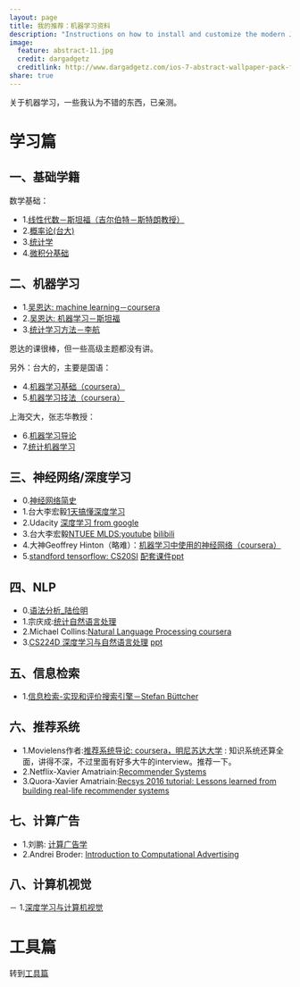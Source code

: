```yaml
---
layout: page
title: 我的推荐：机器学习资料
description: "Instructions on how to install and customize the modern Jekyll theme HPSTR."
image:
  feature: abstract-11.jpg
  credit: dargadgetz
  creditlink: http://www.dargadgetz.com/ios-7-abstract-wallpaper-pack-for-iphone-5-and-ipod-touch-retina/
share: true
---
```


关于机器学习，一些我认为不错的东西，已亲测。

# 学习篇

## 一、基础学籍

数学基础：

- 1.[线性代数－斯坦福（吉尔伯特－斯特朗教授）](http://open.163.com/special/opencourse/daishu.html)
- 2.[概率论(台大)](https://class.coursera.org/prob-001/lecture)
- 3.[统计学](https://book.douban.com/subject/1230154/)
- 4.[微积分基础](https://www.coursera.org/learn/calculus1)

## 二、机器学习

- 1.[吴恩达: machine learning－coursera](https://www.coursera.org/learn/machine-learning)
- 2.[吴恩达: 机器学习－斯坦福](http://open.163.com/special/opencourse/machinelearning.html)
- 3.[统计学习方法－李航](http://book.douban.com/subject/10590856/)

恩达的课很棒，但一些高级主题都没有讲。

另外：台大的，主要是国语：

- 4.[机器学习基础（coursera）](https://class.coursera.org/ntumlone-003/lecture)
- 5.[机器学习技法（coursera）](https://class.coursera.org/ntumltwo-002/lecture)


上海交大，张志华教授：

- 6.[机器学习导论](http://ocw.sjtu.edu.cn/G2S/OCW/cn/CourseDetails.htm?Id=397)
- 7.[统计机器学习](http://ocw.sjtu.edu.cn/G2S/OCW/cn/CourseDetails.htm?Id=398)

## 三、神经网络/深度学习

- 0.[神经网络简史](http://blog.sina.com.cn/s/blog_71329a960102v1eo.html)
- 1.台大李宏毅[1天搞懂深度学习](http://download.csdn.net/download/lb521200200/9689343)
- 2.Udacity [深度学习 from google](https://classroom.udacity.com/courses/ud730/lessons/6370362152/concepts/63798118150923)
- 3.台大李宏毅[NTUEE MLDS:youtube](https://www.youtube.com/playlist?list=PLJV_el3uVTsPMxPbjeX7PicgWbY7F8wW9) [bilibili](http://space.bilibili.com/23852932/#!/channel/detail?cid=11583)
- 4.大神Geoffrey Hinton（略难）：[机器学习中使用的神经网络（coursera）](https://class.coursera.org/neuralnets-2012-001/lecture)
- 5.[standford tensorflow: CS20SI](https://www.youtube.com/watch?v=g-EvyKpZjmQ&list=PLSPPwKHXGS2110rEaNH7amFGmaD5hsObs&spfreload=10) [配套课件ppt](http://web.stanford.edu/class/cs20si/syllabus.html) 


## 四、NLP

- 0.[语法分析_陆俭明](http://video.chaoxing.com/serie_400000443.shtml)
- 1.宗庆成:[统计自然语言处理](http://book.douban.com/subject/3076996/)
- 2.Michael Collins:[Natural Language Processing coursera](https://class.coursera.org/nlangp-001/lecture)
- 3.[CS224D 深度学习与自然语言处理](https://www.youtube.com/watch?v=DJHvaGU9SW8)  [ppt](http://cs224d.stanford.edu/lectures/)


## 五、信息检索

- 1.[信息检索-实现和评价搜索引擎－Stefan Büttcher](http://book.douban.com/subject/7154449/)

## 六、推荐系统

- 1.Movielens作者:[推荐系统导论: coursera，明尼苏达大学](https://www.coursera.org/learn/recommender-systems/home/welcome) : 知识系统还算全面，讲得不深，不过里面有好多大牛的interview。推荐一下。
- 2.Netflix-Xavier Amatriain:[Recommender Systems](http://www.slideshare.net/xamat/recommender-systems-machine-learning-summer-school-2014-cmu)
- 3.Quora-Xavier Amatriain:[Recsys 2016 tutorial: Lessons learned from building real-life recommender systems](http://www.slideshare.net/xamat/recsys-2016-tutorial-lessons-learned-from-building-reallife-recommender-systems)

## 七、计算广告

- 1.刘鹏: [计算广告学](http://study.163.com/course/introduction.htm?courseId=321007#/courseDetail)
- 2.Andrei Broder: [Introduction to Computational Advertising](http://web.stanford.edu/class/msande239/)

## 八、计算机视觉

－ 1.[深度学习与计算机视觉](http://study.163.com/course/introduction.htm?courseId=1003223001#/courseDetail)



# 工具篇

转到[工具篇](d0evi1.github.io/tecbook/tools)

